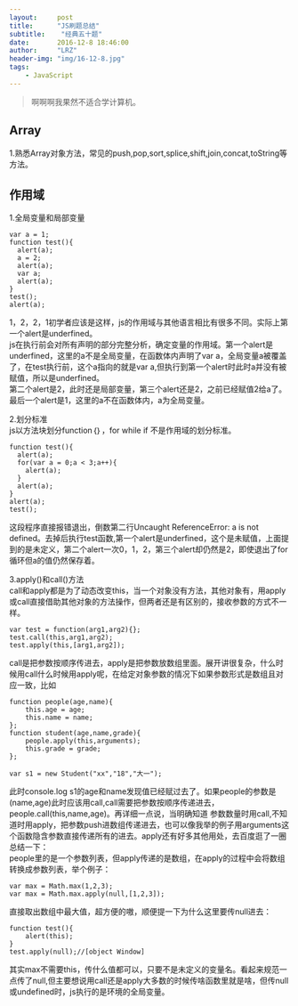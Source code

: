 ```yaml
---
layout:     post
title:      "JS刷题总结"
subtitle:    "经典五十题"
date:       2016-12-8 18:46:00
author:     "LRZ"
header-img: "img/16-12-8.jpg"
tags:
    - JavaScript
---
```

>啊啊啊我果然不适合学计算机。
## Array
1.熟悉Array对象方法，常见的push,pop,sort,splice,shift,join,concat,toString等方法。
## 作用域
1.全局变量和局部变量  

    var a = 1;  
    function test(){
	  alert(a);
	  a = 2;
	  alert(a);
	  var a;
	  alert(a);
	}
	test();
	alert(a);
1，2，2，1初学者应该是这样，js的作用域与其他语言相比有很多不同。实际上第一个alert是underfined。  
js在执行前会对所有声明的部分完整分析，确定变量的作用域。第一个alert是underfined，这里的a不是全局变量，在函数体内声明了var a，全局变量a被覆盖了，在test执行前，这个a指向的就是var a,但执行到第一个alert时此时a并没有被赋值，所以是underfined。  
第二个alert是2，此时还是局部变量，第三个alert还是2，之前已经赋值2给a了。最后一个alert是1，这里的a不在函数体内，a为全局变量。  
  
2.划分标准  
js以方法块划分function｛｝，for while if 不是作用域的划分标准。  
	  
	function test(){
	  alert(a);
	  for(var a = 0;a < 3;a++){
	    alert(a);
	  }
	  alert(a);
	}
	alert(a);
	test();
这段程序直接报错退出，倒数第二行Uncaught ReferenceError: a is not defined。去掉后执行test函数,第一个alert是underfined，这个是未赋值，上面提到的是未定义，第二个alert一次0，1，2，第三个alert却仍然是2，即使退出了for循环但a的值仍然保存着。    

3.apply()和call()方法  
call和apply都是为了动态改变this，当一个对象没有方法，其他对象有，用apply或call直接借助其他对象的方法操作，但两者还是有区别的，接收参数的方式不一样。
    
	var test = function(arg1,arg2){};
	test.call(this,arg1,arg2);
	test.apply(this,[arg1,arg2]);
call是把参数按顺序传进去，apply是把参数放数组里面。展开讲很复杂，什么时候用call什么时候用apply呢，在给定对象参数的情况下如果参数形式是数组且对应一致，比如

	function people(age,name){
		this.age = age;
		this.name = name;
	};
	function student(age,name,grade){
		people.apply(this,arguments);
		this.grade = grade;
	};

	var s1 = new Student("xx","18","大一");
此时console.log s1的age和name发现值已经赋过去了。如果people的参数是(name,age)此时应该用call,call需要把参数按顺序传递进去，people.call(this,name,age)。再详细一点说，当明确知道
参数数量时用call,不知道时用apply，把参数push进数组传递进去，也可以像我举的例子用arguments这个函数隐含参数直接传递所有的进去。apply还有好多其他用处，去百度逛了一圈总结一下：  
people里的是一个参数列表，但apply传递的是数组，在apply的过程中会将数组转换成参数列表，举个例子：  
	
	var max = Math.max(1,2,3);
	var max = Math.max.apply(null,[1,2,3]);
直接取出数组中最大值，超方便的嗷，顺便提一下为什么这里要传null进去：

	function test(){
		alert(this);
	}
	test.apply(null);//[object Window]
其实max不需要this，传什么值都可以，只要不是未定义的变量名。看起来规范一点传了null,但主要想说用call还是apply大多数的时候传啥函数里就是啥，但传null或undefined时，js执行的是环境的全局变量。